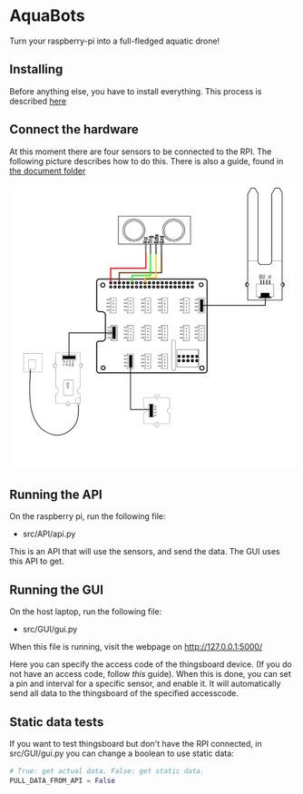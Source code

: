 # AquaBots

Turn your raspberry-pi into a full-fledged aquatic drone!


## Installing

Before anything else, you have to install everything. This process is described [here](/INSTALL.md)

## Connect the hardware

At this moment there are four sensors to be connected to the RPI. The following picture describes how to do this. There is also a guide, found in [the document folder](/docs/Pi%20Sensors%20Assembly%20Guide%20Eng.pdf)

![Alt text](image.png)

## Running the API

On the raspberry pi, run the following file:
- src/API/api.py

This is an API that will use the sensors, and send the data. The GUI uses this API to get.

## Running the GUI

On the host laptop, run the following file:
- src/GUI/gui.py

When this file is running, visit the webpage on http://127.0.0.1:5000/ 

Here you can specify the access code of the thingsboard device. (If you do not have an access code, follow *this* guide). When this is done, you can set a pin and interval for a specific sensor, and enable it. It will automatically send all data to the thingsboard of the specified accesscode.


## Static data tests
If you want to test thingsboard but don't have the RPI connected, in src/GUI/gui.py you can change a boolean to use static data:


```python
# True: get actual data. False: get static data.
PULL_DATA_FROM_API = False
```